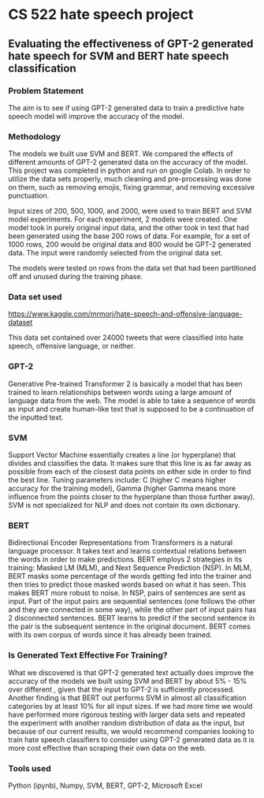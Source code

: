 # CS 522 hate speech project
## Evaluating the effectiveness of GPT-2 generated hate speech for SVM and BERT hate speech classification

### Problem Statement

The aim is to see if using GPT-2 generated data to train a predictive hate speech model will improve the accuracy of the model. 

### Methodology

The models we built use SVM and BERT. We compared the effects of different amounts of GPT-2 generated data on the accuracy of the model. This project was completed in python and run on google Colab. In order to utilize the data sets properly, much cleaning and pre-processing was done on them, such as removing emojis, fixing grammar, and removing excessive punctuation.

Input sizes of 200, 500, 1000, and 2000, were used to train BERT and SVM model experiments. For each experiment, 2 models were created. One model took in purely original input data, and the other took in text that had been generated using the base 200 rows of data. For example, for a set of 1000 rows, 200 would be original data and 800 would be GPT-2 generated data. The input were randomly selected from the original data set.

The models were tested on rows from the data set that had been partitioned off and unused during the training phase.

### Data set used
https://www.kaggle.com/mrmorj/hate-speech-and-offensive-language-dataset

This data set contained over 24000 tweets that were classified into hate speech, offensive language, or neither.

### GPT-2
Generative Pre-trained Transformer 2 is basically a model that has been trained to learn relationships between words using a large amount of language data from the web. The model is able to take a sequence of words as input and create human-like text that is supposed to be a continuation of the inputted text.

### SVM
Support Vector Machine essentially creates a line (or hyperplane) that divides and classifies the data. It makes sure that this line is as far away as possible from each of the closest data points on either side in order to find the best line. Tuning parameters include: C (higher C means higher accuracy for the training model), Gamma (higher Gamma means more influence from the points closer to the hyperplane than those further away). SVM is not specialized for NLP and does not contain its own dictionary.

### BERT
Bidirectional Encoder Representations from Transformers is a natural language processor. It takes text and learns contextual relations between the words in order to make predictions. BERT employs 2 strategies in its training: Masked LM (MLM), and Next Sequence Prediction (NSP). In MLM, BERT masks some percentage of the words getting fed into the trainer and then tries to predict those masked words based on what it has seen. This makes BERT more robust to noise. In NSP, pairs of sentences are sent as input. Part of the input pairs are sequential sentences (one follows the other and they are connected in some way), while the other part of input pairs has 2 disconnected sentences. BERT learns to predict if the second sentence in the pair is the subsequent sentence in the original document. BERT comes with its own corpus of words since it has already been trained.

### Is Generated Text Effective For Training?
What we discovered is that GPT-2 generated text actually does improve the accuracy of the models we built using SVM and BERT by about 5% - 15% over different , given that the input to GPT-2 is sufficiently processed. Another finding is that BERT out performs SVM in almost all classification categories by at least 10% for all input sizes. If we had more time we would have performed more rigorous testing with larger data sets and repeated the experiment with another random distribution of data as the input, but because of our current results, we would recommend companies looking to train hate speech classifiers to consider using GPT-2 generated data as it is more cost effective than scraping their own data on the web.

### Tools used
Python (ipynb),
Numpy,
SVM,
BERT,
GPT-2, 
Microsoft Excel


